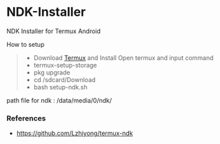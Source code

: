 # NDK-Installer
NDK Installer for Termux Android

How to setup

>- Download [Termux](https://github.com/termux/termux-app) and Install
>  Open termux and input command
> - termux-setup-storage
>-  pkg upgrade
>- cd /sdcard/Download
>- bash setup-ndk.sh

path file for ndk : /data/media/0/ndk/

### References
- https://github.com/Lzhiyong/termux-ndk
